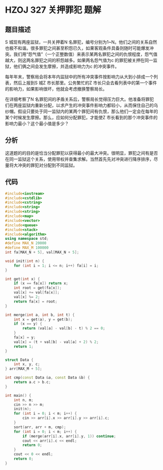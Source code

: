 # HZOJ 327 关押罪犯 题解

## 题目描述

 S 城现有两座监狱，一共关押着N 名罪犯，编号分别为1~N。他们之间的关系自然也极不和谐。很多罪犯之间甚至积怨已久，如果客观条件具备则随时可能爆发冲突。我们用“怨气值”（一个正整数值）来表示某两名罪犯之间的仇恨程度，怨气值越大，则这两名罪犯之间的积怨越多。如果两名怨气值为c 的罪犯被关押在同一监狱，他们俩之间会发生摩擦，并造成影响力为c 的冲突事件。

 每年年末，警察局会将本年内监狱中的所有冲突事件按影响力从大到小排成一个列表，然后上报到S 城Z 市长那里。公务繁忙的Z 市长只会去看列表中的第一个事件的影响力，如果影响很坏，他就会考虑撤换警察局长。

 在详细考察了N 名罪犯间的矛盾关系后，警察局长觉得压力巨大。他准备将罪犯们在两座监狱内重新分配，以求产生的冲突事件影响力都较小，从而保住自己的乌纱帽。假设只要处于同一监狱内的某两个罪犯间有仇恨，那么他们一定会在每年的某个时候发生摩擦。那么，应如何分配罪犯，才能使Z 市长看到的那个冲突事件的影响力最小？这个最小值是多少？



## 分析

这道题的的目的是恰当分配罪犯以获得最小的最大冲突。很明显，罪犯之间有是否在同一监狱这个关系，使用带权并查集求解。当然首先先对冲突进行降序排序，尽量将大冲突的罪犯对分配到不同监狱。



## 代码

```c++
#include<iostream>
#include<cstdlib>
#include<cstring>
#include<string>
#include<string>
#include<map>
#include<vector>
#include<queue>
#include<stack>
#include<algorithm>
using namespace std;
#define MAX_N 20000
#define MAX_M 100000
int fa[MAX_N + 5], val[MAX_N + 5];

void init(int n) {
    for (int i = 1; i <= n; i++) fa[i] = i;
}

int get(int x) {
    if (x == fa[x]) return x;
    int root = get(fa[x]);
    val[x] += val[fa[x]];
    val[x] %= 2;
    return fa[x] = root;
}

int merge(int a, int b, int t) {
    int x = get(a), y = get(b);
    if (x == y) {
        return (val[a] - val[b] - t) % 2 == 0;
    }
    fa[x] = y;
    val[x] = (t + val[b] - val[a] + 2) % 2;
    return 1;
}

struct Data {
    int x, y, c;
} arr[MAX_M + 5];

int cmp(const Data &a, const Data &b) {
    return a.c > b.c;
}

int main() {
    int n, m;
    cin >> n >> m;
    init(n);
    for (int i = 0; i < m; i++) {
        cin >> arr[i].x >> arr[i].y >> arr[i].c;
    }
    sort(arr, arr + m, cmp);
    for (int i = 0; i < m; i++) {
        if (merge(arr[i].x, arr[i].y, 1)) continue;
        cout << arr[i].c << endl;
        return 0;
    }
    cout << 0 << endl;
    return 0;
}
```



